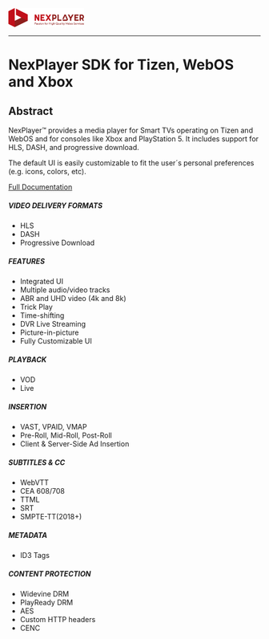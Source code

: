 <a id="introduction-top"> </a>


<img width="30%" text-align="center" src="./_images/logo.png" alt="logo of docsify-awesome repository" >

***

# NexPlayer SDK for Tizen, WebOS and Xbox<!-- {docsify-ignore-all} -->

## Abstract
NexPlayer™ provides a media player for Smart TVs operating on Tizen and WebOS and for consoles like Xbox and PlayStation 5. It includes support for HLS, DASH, and progressive download.

The default UI is easily customizable to fit the user&#xB4;s personal preferences (e.g. icons, colors, etc).

<div class="listsContainer">
<a href="https://nexplayer.github.io/TizenWebOS/#/" class="hideText"> Full Documentation </a>
<div class="blocks">
<h5 class="titleBlocks">VIDEO DELIVERY FORMATS</h5>
  <ul class="list">  
      <li>HLS </li>      
      <li>DASH </li>  
      <li>Progressive Download </li>      
  </ul>
</div>
<div class="blocks">
<h5 class="titleBlocks">FEATURES</h5>
  <ul class="list">  
      <li>Integrated UI </li>         
      <li>Multiple audio/video tracks </li>      
      <li>ABR and UHD video (4k and 8k) </li>
      <li>Trick Play </li>     
      <li>Time-shifting </li>   
      <li>DVR Live Streaming </li>   
      <li>Picture-in-picture </li>   
      <li>Fully Customizable UI </li>         
  </ul>
</div>
<div class="blocks">
<h5 class="titleBlocks">PLAYBACK</h5>
  <ul class="list">  
      <li>VOD </li>      
      <li>Live </li>             
  </ul>
</div>
<div class="blocks">
<h5 class="titleBlocks">INSERTION</h5>
  <ul class="list">  
      <li>VAST, VPAID, VMAP </li>      
      <li>Pre-Roll, Mid-Roll, Post-Roll </li>
      <li>Client & Server-Side Ad Insertion </li> 
  </ul>
</div>
<div class="blocks">
<h5 class="titleBlocks">SUBTITLES & CC</h5>
  <ul class="list">  
      <li>WebVTT </li>      
      <li>CEA 608/708 </li> 
      <li>TTML </li> 
      <li>SRT </li> 
      <li>SMPTE-TT(2018+) </li> 
  </ul>
</div>
<div class="blocks">
<h5 class="titleBlocks">METADATA</h5>
  <ul class="list">  
      <li>ID3 Tags </li>
  </ul>
</div>
<div class="blocks">
<h5 class="titleBlocks">CONTENT PROTECTION</h5>
  <ul class="list">  
      <li>Widevine DRM </li>      
      <li>PlayReady DRM </li>       
      <li>AES </li>
      <li>Custom HTTP headers</li>   
      <li>CENC </li>        
  </ul>
</div>
</div>